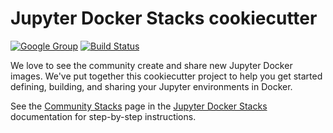 # Jupyter Docker Stacks cookiecutter

[![Google Group](https://img.shields.io/badge/-Google%20Group-lightgrey.svg)](https://groups.google.com/forum/#!forum/jupyter)
[![Build Status](https://travis-ci.org/jupyter/cookiecutter-docker-stacks.svg?branch=master)](https://travis-ci.org/jupyter/cookiecutter-docker-stacks)

We love to see the community create and share new Jupyter Docker images.
We've put together this cookiecutter project to help you get started
defining, building, and sharing your Jupyter environments in Docker.

See the [Community Stacks](https://jupyter-docker-stacks.readthedocs.io/en/latest/contributing/stacks.html)
page in the [Jupyter Docker Stacks](https://jupyter-docker-stacks.readthedocs.io/)
documentation for step-by-step instructions.
